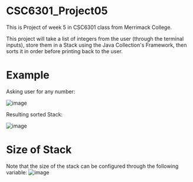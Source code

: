 # CSC6301_Project05
This is Project of week 5 in CSC6301 class from Merrimack College.

This project will take a list of integers from the user (through the terminal inputs), store them in a Stack using the Java Collection's Framework, then sorts it in order before printing back to the user.

# Example
Asking user for any number:

![image](https://github.com/MedeirosPereiraRaf/CSC6301_Project05/assets/136990615/2abfe3b9-f8c2-4041-981d-bf747d83cfa4)


Resulting sorted Stack:

![image](https://github.com/MedeirosPereiraRaf/CSC6301_Project05/assets/136990615/ab445c32-31e2-433b-946c-93b3de307244)


# Size of Stack
Note that the size of the stack can be configured through the following variable:
![image](https://github.com/MedeirosPereiraRaf/CSC6301_Project05/assets/136990615/e105d8a2-5811-4aff-abe7-f5f756d4af9d)

